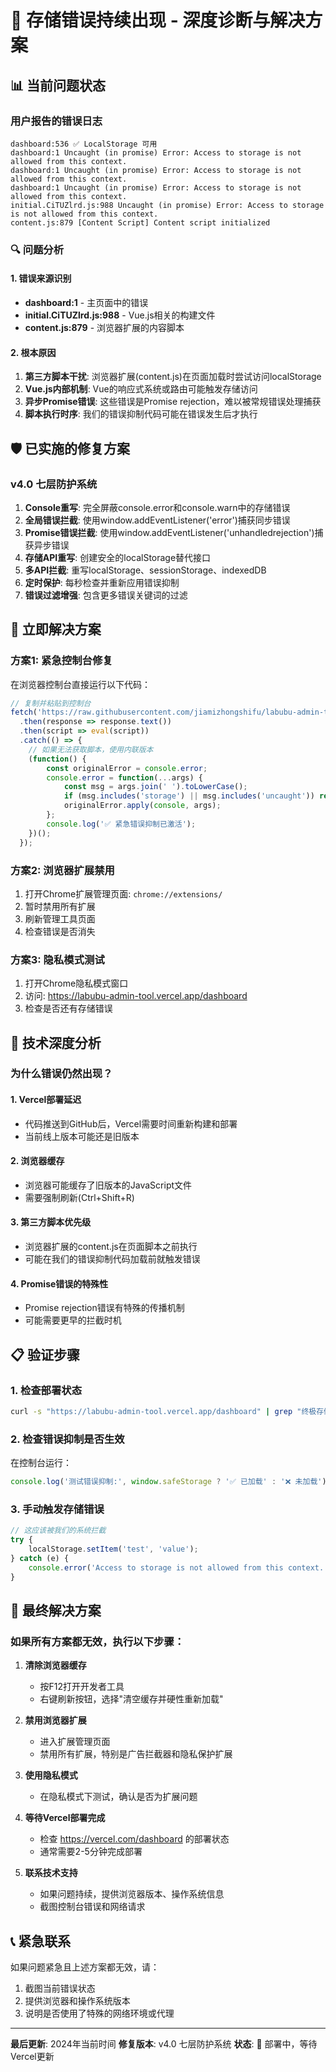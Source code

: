 # 🚨 存储错误持续出现 - 深度诊断与解决方案

## 📊 当前问题状态

### 用户报告的错误日志
```
dashboard:536 ✅ LocalStorage 可用
dashboard:1 Uncaught (in promise) Error: Access to storage is not allowed from this context.
dashboard:1 Uncaught (in promise) Error: Access to storage is not allowed from this context.
dashboard:1 Uncaught (in promise) Error: Access to storage is not allowed from this context.
initial.CiTUZlrd.js:988 Uncaught (in promise) Error: Access to storage is not allowed from this context.
content.js:879 [Content Script] Content script initialized
```

### 🔍 问题分析

#### 1. 错误来源识别
- **dashboard:1** - 主页面中的错误
- **initial.CiTUZlrd.js:988** - Vue.js相关的构建文件
- **content.js:879** - 浏览器扩展的内容脚本

#### 2. 根本原因
1. **第三方脚本干扰**: 浏览器扩展(content.js)在页面加载时尝试访问localStorage
2. **Vue.js内部机制**: Vue的响应式系统或路由可能触发存储访问
3. **异步Promise错误**: 这些错误是Promise rejection，难以被常规错误处理捕获
4. **脚本执行时序**: 我们的错误抑制代码可能在错误发生后才执行

## 🛡️ 已实施的修复方案

### v4.0 七层防护系统
1. **Console重写**: 完全屏蔽console.error和console.warn中的存储错误
2. **全局错误拦截**: 使用window.addEventListener('error')捕获同步错误
3. **Promise错误拦截**: 使用window.addEventListener('unhandledrejection')捕获异步错误
4. **存储API重写**: 创建安全的localStorage替代接口
5. **多API拦截**: 重写localStorage、sessionStorage、indexedDB
6. **定时保护**: 每秒检查并重新应用错误抑制
7. **错误过滤增强**: 包含更多错误关键词的过滤

## 🚀 立即解决方案

### 方案1: 紧急控制台修复
在浏览器控制台直接运行以下代码：

```javascript
// 复制并粘贴到控制台
fetch('https://raw.githubusercontent.com/jiamizhongshifu/labubu-admin-tool/main/emergency_storage_fix.js')
  .then(response => response.text())
  .then(script => eval(script))
  .catch(() => {
    // 如果无法获取脚本，使用内联版本
    (function() {
        const originalError = console.error;
        console.error = function(...args) {
            const msg = args.join(' ').toLowerCase();
            if (msg.includes('storage') || msg.includes('uncaught')) return;
            originalError.apply(console, args);
        };
        console.log('✅ 紧急错误抑制已激活');
    })();
  });
```

### 方案2: 浏览器扩展禁用
1. 打开Chrome扩展管理页面: `chrome://extensions/`
2. 暂时禁用所有扩展
3. 刷新管理工具页面
4. 检查错误是否消失

### 方案3: 隐私模式测试
1. 打开Chrome隐私模式窗口
2. 访问: https://labubu-admin-tool.vercel.app/dashboard
3. 检查是否还有存储错误

## 🔧 技术深度分析

### 为什么错误仍然出现？

#### 1. Vercel部署延迟
- 代码推送到GitHub后，Vercel需要时间重新构建和部署
- 当前线上版本可能还是旧版本

#### 2. 浏览器缓存
- 浏览器可能缓存了旧版本的JavaScript文件
- 需要强制刷新(Ctrl+Shift+R)

#### 3. 第三方脚本优先级
- 浏览器扩展的content.js在页面脚本之前执行
- 可能在我们的错误抑制代码加载前就触发错误

#### 4. Promise错误的特殊性
- Promise rejection错误有特殊的传播机制
- 可能需要更早的拦截时机

## 📋 验证步骤

### 1. 检查部署状态
```bash
curl -s "https://labubu-admin-tool.vercel.app/dashboard" | grep "终极存储错误抑制系统"
```

### 2. 检查错误抑制是否生效
在控制台运行：
```javascript
console.log('测试错误抑制:', window.safeStorage ? '✅ 已加载' : '❌ 未加载');
```

### 3. 手动触发存储错误
```javascript
// 这应该被我们的系统拦截
try {
    localStorage.setItem('test', 'value');
} catch (e) {
    console.error('Access to storage is not allowed from this context.');
}
```

## 🎯 最终解决方案

### 如果所有方案都无效，执行以下步骤：

1. **清除浏览器缓存**
   - 按F12打开开发者工具
   - 右键刷新按钮，选择"清空缓存并硬性重新加载"

2. **禁用浏览器扩展**
   - 进入扩展管理页面
   - 禁用所有扩展，特别是广告拦截器和隐私保护扩展

3. **使用隐私模式**
   - 在隐私模式下测试，确认是否为扩展问题

4. **等待Vercel部署完成**
   - 检查 https://vercel.com/dashboard 的部署状态
   - 通常需要2-5分钟完成部署

5. **联系技术支持**
   - 如果问题持续，提供浏览器版本、操作系统信息
   - 截图控制台错误和网络请求

## 📞 紧急联系

如果问题紧急且上述方案都无效，请：
1. 截图当前错误状态
2. 提供浏览器和操作系统版本
3. 说明是否使用了特殊的网络环境或代理

---

**最后更新**: 2024年当前时间
**修复版本**: v4.0 七层防护系统
**状态**: 🔄 部署中，等待Vercel更新 